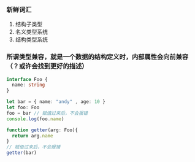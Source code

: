 ### 新鲜词汇
1. 结构子类型
2. 名义类型系统
3. 结构类型系统


### 所谓类型兼容，就是一个数据的结构定义时，内部属性会向前兼容（？或许会找到更好的描述）
``` ts
interface Foo {
  name: string
}

let bar = { name: "andy" , age: 10 }
let foo: Foo
foo = bar // 赋值过来后，不会报错
console.log(foo.name)

function getter(arg: Foo){
  return arg.name
}
// 赋值过来后，不会报错
getter(bar)
```

